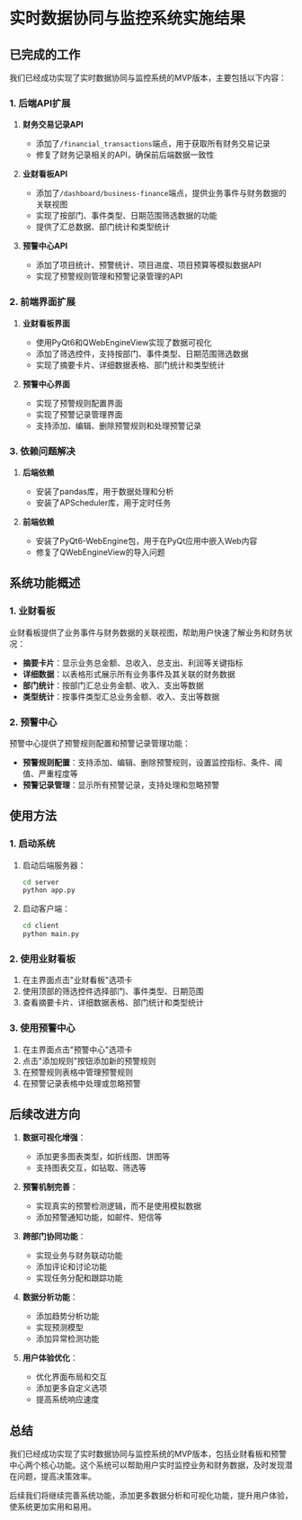 # 实时数据协同与监控系统实施结果

## 已完成的工作

我们已经成功实现了实时数据协同与监控系统的MVP版本，主要包括以下内容：

### 1. 后端API扩展

1. **财务交易记录API**
   - 添加了`/financial_transactions`端点，用于获取所有财务交易记录
   - 修复了财务记录相关的API，确保前后端数据一致性

2. **业财看板API**
   - 添加了`/dashboard/business-finance`端点，提供业务事件与财务数据的关联视图
   - 实现了按部门、事件类型、日期范围筛选数据的功能
   - 提供了汇总数据、部门统计和类型统计

3. **预警中心API**
   - 添加了项目统计、预警统计、项目进度、项目预算等模拟数据API
   - 实现了预警规则管理和预警记录管理的API

### 2. 前端界面扩展

1. **业财看板界面**
   - 使用PyQt6和QWebEngineView实现了数据可视化
   - 添加了筛选控件，支持按部门、事件类型、日期范围筛选数据
   - 实现了摘要卡片、详细数据表格、部门统计和类型统计

2. **预警中心界面**
   - 实现了预警规则配置界面
   - 实现了预警记录管理界面
   - 支持添加、编辑、删除预警规则和处理预警记录

### 3. 依赖问题解决

1. **后端依赖**
   - 安装了pandas库，用于数据处理和分析
   - 安装了APScheduler库，用于定时任务

2. **前端依赖**
   - 安装了PyQt6-WebEngine包，用于在PyQt应用中嵌入Web内容
   - 修复了QWebEngineView的导入问题

## 系统功能概述

### 1. 业财看板

业财看板提供了业务事件与财务数据的关联视图，帮助用户快速了解业务和财务状况：

- **摘要卡片**：显示业务总金额、总收入、总支出、利润等关键指标
- **详细数据**：以表格形式展示所有业务事件及其关联的财务数据
- **部门统计**：按部门汇总业务金额、收入、支出等数据
- **类型统计**：按事件类型汇总业务金额、收入、支出等数据

### 2. 预警中心

预警中心提供了预警规则配置和预警记录管理功能：

- **预警规则配置**：支持添加、编辑、删除预警规则，设置监控指标、条件、阈值、严重程度等
- **预警记录管理**：显示所有预警记录，支持处理和忽略预警

## 使用方法

### 1. 启动系统

1. 启动后端服务器：
   ```bash
   cd server
   python app.py
   ```

2. 启动客户端：
   ```bash
   cd client
   python main.py
   ```

### 2. 使用业财看板

1. 在主界面点击"业财看板"选项卡
2. 使用顶部的筛选控件选择部门、事件类型、日期范围
3. 查看摘要卡片、详细数据表格、部门统计和类型统计

### 3. 使用预警中心

1. 在主界面点击"预警中心"选项卡
2. 点击"添加规则"按钮添加新的预警规则
3. 在预警规则表格中管理预警规则
4. 在预警记录表格中处理或忽略预警

## 后续改进方向

1. **数据可视化增强**：
   - 添加更多图表类型，如折线图、饼图等
   - 支持图表交互，如钻取、筛选等

2. **预警机制完善**：
   - 实现真实的预警检测逻辑，而不是使用模拟数据
   - 添加预警通知功能，如邮件、短信等

3. **跨部门协同功能**：
   - 实现业务与财务联动功能
   - 添加评论和讨论功能
   - 实现任务分配和跟踪功能

4. **数据分析功能**：
   - 添加趋势分析功能
   - 实现预测模型
   - 添加异常检测功能

5. **用户体验优化**：
   - 优化界面布局和交互
   - 添加更多自定义选项
   - 提高系统响应速度

## 总结

我们已经成功实现了实时数据协同与监控系统的MVP版本，包括业财看板和预警中心两个核心功能。这个系统可以帮助用户实时监控业务和财务数据，及时发现潜在问题，提高决策效率。

后续我们将继续完善系统功能，添加更多数据分析和可视化功能，提升用户体验，使系统更加实用和易用。
